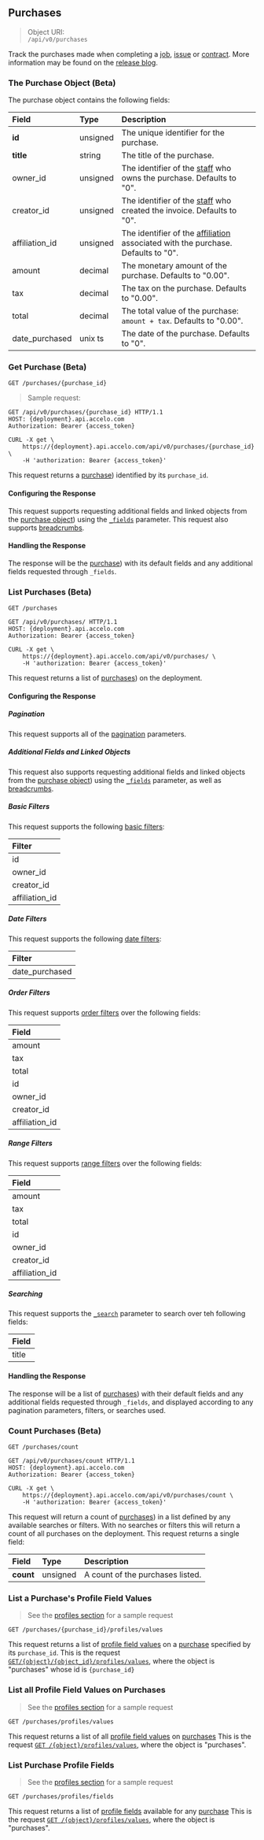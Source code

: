 ## Purchases

> Object URI:  
`/api/v0/purchases`

Track the purchases made when completing a [job](#jobs-projects), [issue](#issues) or [contract](#contracts). More information may be found on the [release blog](https://www.accelo.com/resources/blog/your-billing-simplified-introducing-the-new-purchases-module/).

### The Purchase Object (Beta)
The purchase object contains the following fields:

| Field | Type | Description |
|:-|:-|:-|
| **id** | unsigned | The unique identifier for the purchase. |
| **title** | string | The title of the purchase. |
| owner_id | unsigned | The identifier of the [staff](#staff) who owns the purchase. Defaults to "0". |
| creator_id | unsigned | The identifier of the [staff](#staff) who created the invoice. Defaults to "0". |
| affiliation_id | unsigned | The identifier of the [affiliation](#affiliations) associated with the purchase. Defaults to "0". |
| amount  | decimal | The monetary amount of the purchase. Defaults to "0.00".|
| tax | decimal | The tax on the purchase. Defaults to "0.00". |
| total | decimal | The total value of the purchase: `amount + tax`. Defaults to "0.00". |
| date_purchased | unix ts | The date of the purchase. Defaults to "0". |





### Get Purchase (Beta)
`GET /purchases/{purchase_id}`
> Sample request:

```http
GET /api/v0/purchases/{purchase_id} HTTP/1.1
HOST: {deployment}.api.accelo.com
Authorization: Bearer {access_token}
```

```shell
CURL -X get \
    https://{deployment}.api.accelo.com/api/v0/purchases/{purchase_id} \
    -H 'authorization: Bearer {access_token}'
```

This request returns a [purchase](#the-purchase-object-beta)) identified by its `purchase_id`.

#### Configuring the Response
This request supports requesting additional fields and linked objects from the [purchase object](#the-purchase-object-beta)) using the [`_fields`](#configuring-the-response-fields) parameter. This request also supports [breadcrumbs](#configuring-the-response-breadcrumbs).

#### Handling the Response
The response will be the [purchase](#the-purchase-object-beta)) with its default fields and any additional fields requested through `_fields`.






### List Purchases (Beta)
`GET /purchases`

```http
GET /api/v0/purchases/ HTTP/1.1
HOST: {deployment}.api.accelo.com
Authorization: Bearer {access_token}
```

```shell
CURL -X get \
    https://{deployment}.api.accelo.com/api/v0/purchases/ \
    -H 'authorization: Bearer {access_token}'
```

This request returns a list of [purchases](#the-purchase-object-beta)) on the deployment.

#### Configuring the Response

##### Pagination
This request supports all of the [pagination](#configuring-the-response-pagination) parameters.

##### Additional Fields and Linked Objects
This request also supports requesting additional fields and linked objects from the [purchase object](#the-purchase-object-beta)) using the [`_fields`](#configuring-the-response-fields) parameter, as well as [breadcrumbs](#configuring-the-response-breadcrumbs).

##### Basic Filters
This request supports the following [basic filters](#filters-basic-filters):

| Filter |
|:-|
| id |
| owner_id |
| creator_id |
| affiliation_id |

##### Date Filters
This request supports the following [date filters](#filters-date-filters):

| Filter |
|:-|
| date_purchased |

##### Order Filters
This request supports [order filters](#filters-order-filters) over the following fields:

| Field |
|:-|
| amount |
| tax |
| total |
| id |
| owner_id |
| creator_id |
| affiliation_id |

##### Range Filters
This request supports [range filters](#filters-range-filters) over the following fields:

| Field |
|:-|
| amount |
| tax |
| total |
| id |
| owner_id |
| creator_id |
| affiliation_id |

##### Searching
This request supports the [`_search`](#configuring-the-response-searching) parameter to search over teh following fields:

| Field |
|:-|
| title |

#### Handling the Response
The response will be a list of [purchases](#the-purchase-object-beta)) with their default fields and any additional fields requested through `_fields`, and displayed according to any pagination parameters, filters, or searches used.






### Count Purchases (Beta)
`GET /purchases/count`

```http
GET /api/v0/purchases/count HTTP/1.1
HOST: {deployment}.api.accelo.com
Authorization: Bearer {access_token}
```

```shell
CURL -X get \
    https://{deployment}.api.accelo.com/api/v0/purchases/count \
    -H 'authorization: Bearer {access_token}'
```

This request will return a count of [purchases](#the-purchase-object-beta)) in a list defined by any available searches or filters. With no searches or filters this will return a count of all purchases on the deployment. This request returns a single field:

| Field | Type | Description |
|:-|:-|:-|
| **count** | unsigned | A count of the purchases listed. |





### List a Purchase's Profile Field Values
> See the [profiles section](#retrieve-a-list-of-profile-values) for a sample request

`GET /purchases/{purchase_id}/profiles/values`

This request returns a list of [profile field values](#the-profile-value-object) on a [purchase](#the-purchase-object-beta)
specified by its `purchase_id`. This is the request  
[`GET/{object}/{object_id}/profiles/values`](#retrieve-a-list-of-profile-values), where the object is "purchases" whose id
is `{purchase_id}`





### List all Profile Field Values on Purchases
> See the [profiles section](#list-profile-values) for a sample request

`GET /purchases/profiles/values`

This request returns a list of all [profile field values](#the-profile-value-object) on [purchases](#the-purchase-object-beta)
This is the request [`GET /{object}/profiles/values`](#list-profile-values), where the object is "purchases".





### List Purchase Profile Fields
> See the [profiles section](#retrieve-a-list-of-profile-fields) for a sample request

`GET /purchases/profiles/fields`

This request returns a list of [profile fields](#the-profile-field-object) available for any [purchase](#the-purchase-object-beta)
This is the request [`GET /{object}/profiles/values`](#list-profile-values), where the object is "purchases".
